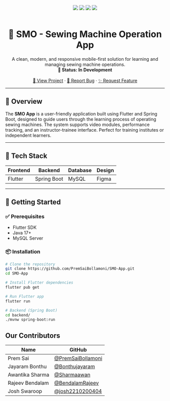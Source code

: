 <a name="readme-top"></a>

<div align="center">
  <img src="https://img.shields.io/badge/Flutter-blue?style=for-the-badge&logo=flutter&logoColor=white"/>
  <img src="https://img.shields.io/badge/SpringBoot-success?style=for-the-badge&logo=springboot&logoColor=white"/>
  <img src="https://img.shields.io/badge/MySQL-blue?style=for-the-badge&logo=mysql&logoColor=white"/>
  <img src="https://img.shields.io/badge/Figma-FF7262?style=for-the-badge&logo=figma&logoColor=white"/>
</div>

<br />
<div align="center">
  <h1>🧵 SMO - Sewing Machine Operation App</h1>
  <p>
    A clean, modern, and responsive mobile-first solution for learning and managing sewing machine operations.  
    <br />
    <strong>🚧 Status: In Development</strong>
    <br /><br />
    <a href="https://github.com/SMO2K25/SMO-Sewing-Machine-Operation">🔗 View Project</a>
    ·
    <a href="https://github.com/SMO2K25/SMO-Sewing-Machine-Operation/issues">🐛 Report Bug</a>
    ·
    <a href="https://github.com/SMO2K25/SMO-Sewing-Machine-Operation/issues">✨ Request Feature</a>
  </p>
</div>

---

## 📱 Overview

The **SMO App** is a user-friendly application built using Flutter and Spring Boot, designed to guide users through the learning process of operating sewing machines. The system supports video modules, performance tracking, and an instructor-trainee interface. Perfect for training institutes or independent learners.

---

## 🧰 Tech Stack

| Frontend | Backend | Database | Design |
|----------|---------|----------|--------|
| Flutter  | Spring Boot | MySQL | Figma |

---

## 🚀 Getting Started

### ✅ Prerequisites

- Flutter SDK
- Java 17+
- MySQL Server

### 📦 Installation

```bash
# Clone the repository
git clone https://github.com/PremSaiBollamoni/SMO-App.git
cd SMO-App

# Install Flutter dependencies
flutter pub get

# Run Flutter app
flutter run

# Backend (Spring Boot)
cd backend/
./mvnw spring-boot:run
```
## Our Contributors

| Name             | GitHub                                                   |
| ---------------  | -------------------------------------------------------- |
| Prem Sai         | [@PremSaiBollamoni](https://github.com/PremSaiBollamoni) |
| Jayaram Bonthu   | [@Bonthujayaram](https://github.com/Bonthujayaram)       |
| Awantika Sharma     | [@Sharmaawan](https://github.com/Sharmaawan)             |
| Rajeev Bendalam  | [@BendalamRajeev](https://github.com/BendalamRajeev)     |
| Josh Swaroop     | [@josh2210200404](https://github.com/josh2210200404)     |
